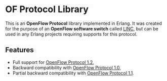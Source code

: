 OF Protocol Library
===================

This is an **OpenFlow Protocol** library implemented in Erlang. It was created
for the purpose of an **OpenFlow software switch** called [LINC][linc-repo], but
can be used in any Erlang projects requiring supports for this protocol.

Features
--------

 * Full support for [OpenFlow Protocol 1.2][ofp3],
 * Backward compatibility with [OpenFlow Protocol 1.0][ofp1],
 * Partial backward compatibility with [OpenFlow Protocol 1.1][ofp2].

[linc-repo]:
https://github.com/FlowForwarding/LINC-Switch
[ofp1]:
https://www.opennetworking.org/images/stories/downloads/specification/openflow-spec-v1.0.0.pdf
[ofp2]:
https://www.opennetworking.org/images/stories/downloads/specification/openflow-spec-v1.1.0.pdf 
[ofp3]:
https://www.opennetworking.org/images/stories/downloads/specification/openflow-spec-v1.2.pdf
